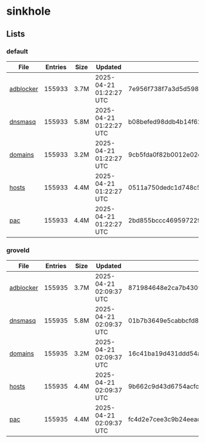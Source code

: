 # sinkhole

## Lists

### default

|File|Entries|Size|Updated|Hash|
|-|-|-|-|-|
|[adblocker](https://raw.githubusercontent.com/groveld/sinkhole/lists/default/adblocker.txt)|155933|3.7M|2025-04-21 01:22:27 UTC|7e956f738f7a3d5d598b78e4302829a1f40afb87ab622acb31bb5427f77b0f7e|
|[dnsmasq](https://raw.githubusercontent.com/groveld/sinkhole/lists/default/dnsmasq.txt)|155933|5.8M|2025-04-21 01:22:27 UTC|b08befed98ddb4b14f6243d05d10460c3d523a53fcb1f36001c5e319b36a037d|
|[domains](https://raw.githubusercontent.com/groveld/sinkhole/lists/default/domains.txt)|155933|3.2M|2025-04-21 01:22:27 UTC|9cb5fda0f82b0012e02dbee3da4bea4bd5f289fac427163d95689a70462164d7|
|[hosts](https://raw.githubusercontent.com/groveld/sinkhole/lists/default/hosts.txt)|155933|4.4M|2025-04-21 01:22:27 UTC|0511a750dedc1d748c56442eda33b09636b314547aaa8efa8d3bbdf63a712880|
|[pac](https://raw.githubusercontent.com/groveld/sinkhole/lists/default/pac.txt)|155933|4.4M|2025-04-21 01:22:27 UTC|2bd855bccc469597229d09c2da4d3a0b5770a4dcd5c3b21506bb39ac46edef7c|

### groveld

|File|Entries|Size|Updated|Hash|
|-|-|-|-|-|
|[adblocker](https://raw.githubusercontent.com/groveld/sinkhole/lists/groveld/adblocker.txt)|155935|3.7M|2025-04-21 02:09:37 UTC|871984648e2ca7b4309c97cb064b33ff71a478af491e37eaa42a8ed89e50ee5f|
|[dnsmasq](https://raw.githubusercontent.com/groveld/sinkhole/lists/groveld/dnsmasq.txt)|155935|5.8M|2025-04-21 02:09:37 UTC|01b7b3649e5cabbcfd89376bd00c12acd3cf9b0b120b9ce18fe83284c917ca37|
|[domains](https://raw.githubusercontent.com/groveld/sinkhole/lists/groveld/domains.txt)|155935|3.2M|2025-04-21 02:09:37 UTC|16c41ba19d431ddd54ac19bcbe24cd5656166b9880145fb82b5548b9e78f7362|
|[hosts](https://raw.githubusercontent.com/groveld/sinkhole/lists/groveld/hosts.txt)|155935|4.4M|2025-04-21 02:09:37 UTC|9b662c9d43d6754acfc6835baf6b675cb9cd72d7fd5ed1761c6bbc1424bc3e36|
|[pac](https://raw.githubusercontent.com/groveld/sinkhole/lists/groveld/pac.txt)|155935|4.4M|2025-04-21 02:09:37 UTC|fc4d2e7cee3c9b24eeac3de1ffa4d8779f07a164e0ebe3ec9b0b83b1e4a8fb81|
